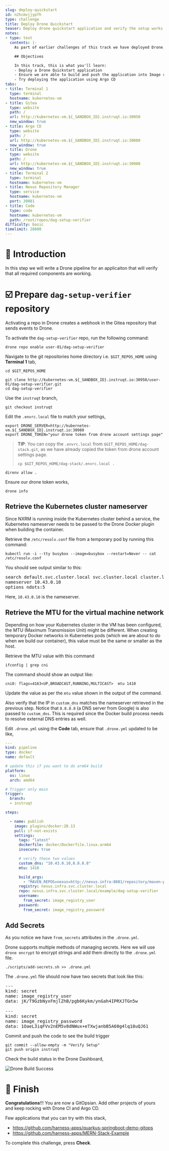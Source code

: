 ```yaml
---
slug: deploy-quickstart
id: n2hcmvjjypfh
type: challenge
title: Deploy Drone Quickstart
teaser: Deploy drone quickstart application and verify the setup works as expected.
notes:
- type: text
  contents: |-
    As part of earlier challenges of this track we have deployed Drone, ArgoCD and Gitea.

    ## Objectives

    In this track, this is what you'll learn:
    - Deploy a Drone Quickstart application
    - Ensure we are able to build and push the application into Image registry
    - Try deploying the application using Argo CD
tabs:
- title: Terminal 1
  type: terminal
  hostname: kubernetes-vm
- title: Gitea
  type: website
  path: /
  url: http://kubernetes-vm.${_SANDBOX_ID}.instruqt.io:30950
  new_window: true
- title: Argo CD
  type: website
  path: /
  url: http://kubernetes-vm.${_SANDBOX_ID}.instruqt.io:30080
  new_window: true
- title: Drone
  type: website
  path: /
  url: http://kubernetes-vm.${_SANDBOX_ID}.instruqt.io:30980
  new_window: true
- title: Terminal 2
  type: terminal
  hostname: kubernetes-vm
- title: Nexus Repository Manager
  type: service
  hostname: kubernetes-vm
  port: 30081
- title: Code
  type: code
  hostname: kubernetes-vm
  path: /root/repos/dag-setup-verifier
difficulty: basic
timelimit: 28800
---
```


🚀 Introduction
===============

In this step we will write a Drone pipeline for an applicaiton that will verify that all required components are working.

☑️ Prepare `dag-setup-verifier` repository
=======================================

Activating a repo in Drone creates a webhook in the Gitea repository that sends events to Drone.

To activate the `dag-setup-verifier` repo, run the following command:

```shell
drone repo enable user-01/dag-setup-verifier
```

Navigate to the git repositories home directory i.e. `$GIT_REPOS_HOME` using **Terminal 1** tab,

```shell
cd $GIT_REPOS_HOME
```

```shell
git clone http://kubernetes-vm.${_SANDBOX_ID}.instruqt.io:30950/user-01/dag-setup-verifier.git
cd dag-setup-verifier
```

Use the `instruqt` branch,

```shell
git checkout instruqt
```

Edit the `.envrc.local` file to match your settings,

```shell
export DRONE_SERVER=http://kubernetes-vm.${_SANDBOX_ID}.instruqt.io:30980
export DRONE_TOKEN="your drone token from drone account settings page"
```

> **TIP**: You can copy the `.envrc.local` from `$GIT_REPOS_HOME/dag-stack.git`, as we have already copied the token from drone account settings page.
> ```shell
> cp $GIT_REPOS_HOME/dag-stack/.envrc.local .
> ```

```shell
direnv allow .
```

Ensure our drone token works,

```shell
drone info
```

Retrieve the Kubernetes cluster nameserver
------------------------------------------

Since NXRM is running inside the Kubernetes cluster behind a service, the Kubernetes nameserver needs to be passed to the Drone Docker plugin when building the container.

Retrieve the `/etc/resolv.conf` file from a temporary pod by running this command:

```shell
kubectl run -i --tty busybox --image=busybox --restart=Never -- cat /etc/resolv.conf
```

You should see output similar to this:

<pre>
search default.svc.cluster.local svc.cluster.local cluster.local pguvupthd4vq.svc.cluster.local c.instruqt-prod.internal google.internal
nameserver 10.43.0.10
options ndots:5
</pre>

Here, `10.43.0.10` is the nameserver.

Retrieve the MTU for the virtual machine network
------------------------------------------------

Depending on how your Kubernetes cluster in the VM has been configured, the MTU (Maximum Transmission Unit) might be different. When creating temporary Docker networks in Kubernetes pods (which we are about to do when we build our container), this value must be the same or smaller as the host.

Retrieve the MTU value with this command

```shell
ifconfig | grep cni
```

The command should show an output like:

```shell
cni0: flags=4163<UP,BROADCAST,RUNNING,MULTICAST>  mtu 1410
```

Update the value as per the `mtu` value shown in the output of the command.

Also verify that the IP in `custom_dns` matches the nameserver retrieved in the previous step. Notice that `8.8.8.8` (a DNS server from Google) is also passed to `custom_dns`. This is required since the Docker build process needs to resolve external DNS entries as well.

Edit `.drone.yml` using the **Code** tab, ensure that `.drone.yml` updated to be like,

```yaml
---
kind: pipeline
type: docker
name: default

# update this if you want to do arm64 build
platform:
  os: linux
  arch: amd64

# Trigger only main
trigger:
  branch:
  - instruqt

steps:

  - name: publish
    image: plugins/docker:20.13
    pull: if-not-exists
    settings:
      tags: "latest"
      dockerfile: docker/Dockerfile.linux.arm64
      insecure: true

      # verify these two values
      custom_dns: "10.43.0.10,8.8.8.8"
      mtu: 1410

      build_args:
        - "MAVEN_REPOS=nexus=http://nexus.infra:8081/repository/maven-public/"
      registry: nexus.infra.svc.cluster.local
      repo: nexus.infra.svc.cluster.local/example/dag-setup-verifier
      username:
        from_secret: image_registry_user
      password:
        from_secret: image_registry_password
```

Add Secrets
-----------

As you notice we have `from_secrets` attributes in the `.drone.yml`.

Drone supports multiple methods of managing secrets. Here we will use `drone encrypt` to encrypt strings and add them directly to the `.drone.yml` file.

```shell
./scripts/add-secrets.sh >> .drone.yml
```

The `.drone.yml` file should now have two secrets that look like this:

<pre>
---
kind: secret
name: image_registry_user
data: jK/T9GzbNyxFmjlZhB/pgb6Kykm/ynGah4IPRXJTGn5w

---
kind: secret
name: image_registry_password
data: 1OaeL3iqFVv2nEM5v8dNWux+eTXwjanbB5A60g4lq18uQJ61
</pre>

Commit and push the code to see the build trigger

```shell
git commit --allow-empty -m "Verify Setup"
git push origin instruqt
```

Check the build status in the Drone Dashboard,

![Drone Build Success](../assets/validation_success.png)

🏁 Finish
=========
**Congratulations**!!! You are now a GitOpsian. Add other projects of yours and keep rocking with Drone CI and Argo CD.

Few applications that you can try with this stack,

- <https://github.com/harness-apps/quarkus-springboot-demo-gitops>
- <https://github.com/harness-apps/MERN-Stack-Example>

To complete this challenge, press **Check**.
